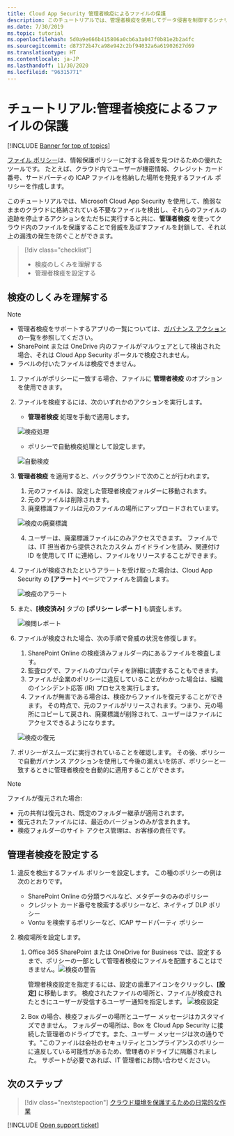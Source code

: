 ```yaml
---
title: Cloud App Security 管理者検疫によるファイルの保護
description: このチュートリアルでは、管理者検疫を使用してデータ侵害を制御するシナリオについて説明します。
ms.date: 7/30/2019
ms.topic: tutorial
ms.openlocfilehash: 5d0a9e666b415806a0cb6a3a047f0b81e2b2a4fc
ms.sourcegitcommit: d87372b47ca98e942c2bf94032a6a61902627d69
ms.translationtype: HT
ms.contentlocale: ja-JP
ms.lasthandoff: 11/30/2020
ms.locfileid: "96315771"
---
```

# <a name="tutorial-protect-files-with-admin-quarantine"></a>チュートリアル:管理者検疫によるファイルの保護

[!INCLUDE [Banner for top of topics](includes/banner.md)]

[ファイル ポリシー](data-protection-policies.md)は、情報保護ポリシーに対する脅威を見つけるための優れたツールです。 たとえば、クラウド内でユーザーが機密情報、クレジット カード番号、サードパーティの ICAP ファイルを格納した場所を発見するファイル ポリシーを作成します。

このチュートリアルでは、Microsoft Cloud App Security を使用して、脆弱なままのクラウドに格納されている不要なファイルを検出し、それらのファイルの追跡を停止するアクションをただちに実行すると共に、**管理者検疫** を使ってクラウド内のファイルを保護することで脅威を及ぼすファイルを封鎖して、それ以上の漏洩の発生を防ぐことができます。

> [!div class="checklist"]
>
> * 検疫のしくみを理解する
> * 管理者検疫を設定する

## <a name="understand-how-quarantine-works"></a>検疫のしくみを理解する

>[!NOTE]
>
> * 管理者検疫をサポートするアプリの一覧については、[ガバナンス アクション](governance-actions.md)の一覧を参照してください。
> * SharePoint または OneDrive 内のファイルがマルウェアとして検出された場合、それは Cloud App Security ポータルで検疫されません。
> * ラベルの付いたファイルは検疫できません。

1. ファイルがポリシーに一致する場合、ファイルに **管理者検疫** のオプションを使用できます。

2. ファイルを検疫するには、次のいずれかのアクションを実行します。

    * **管理者検疫** 処理を手動で適用します。

    ![検疫処理](media/quarantine-action.png)

    * ポリシーで自動検疫処理として設定します。

    ![自動検疫](media/quarantine-automated.png)

3. **管理者検疫** を適用すると、バックグラウンドで次のことが行われます。

    1. 元のファイルは、設定した管理者検疫フォルダーに移動されます。
    2. 元のファイルは削除されます。
    3. 廃棄標識ファイルは元のファイルの場所にアップロードされています。

    ![検疫の廃棄標識](media/quarantine-tombstone.png)

    4. ユーザーは、廃棄標識ファイルにのみアクセスできます。 ファイルでは、IT 担当者から提供されたカスタム ガイドラインを読み、関連付け ID を使用して IT に連絡し、ファイルをリリースすることができます。

4. ファイルが検疫されたというアラートを受け取った場合は、Cloud App Security の **[アラート]** ページでファイルを調査します。

    ![検疫のアラート](media/quarantine-alerts.png)

5. また、**[検疫済み]** タブの **[ポリシー レポート]** も調査します。

    ![検閲レポート](media/quarantine-report.png)

6. ファイルが検疫された場合、次の手順で脅威の状況を修復します。

    1. SharePoint Online の検疫済みフォルダー内にあるファイルを検査します。
    2. 監査ログで、ファイルのプロパティを詳細に調査することもできます。
    3. ファイルが企業のポリシーに違反していることがわかった場合は、組織のインシデント応答 (IR) プロセスを実行します。
    4. ファイルが無害である場合は、検疫からファイルを復元することができます。 その時点で、元のファイルがリリースされます。つまり、元の場所にコピーして戻され、廃棄標識が削除されて、ユーザーはファイルにアクセスできるようになります。

      ![検疫の復元](media/quarantine-restore.png)

7. ポリシーがスムーズに実行されていることを確認します。 その後、ポリシーで自動ガバナンス アクションを使用して今後の漏えいを防ぎ、ポリシーと一致するときに管理者検疫を自動的に適用することができます。

> [!NOTE]
> ファイルが復元された場合:
>
> * 元の共有は復元され、既定のフォルダー継承が適用されます。
> * 復元されたファイルには、最近のバージョンのみが含まれます。
> * 検疫フォルダーのサイト アクセス管理は、お客様の責任です。

## <a name="set-up-admin-quarantine"></a>管理者検疫を設定する

1. 違反を検出するファイル ポリシーを設定します。 この種のポリシーの例は次のとおりです。

    - SharePoint Online の分類ラベルなど、メタデータのみのポリシー
    - クレジット カード番号を検索するポリシーなど、ネイティブ DLP ポリシー
    - Vontu を検索するポリシーなど、ICAP サードパーティ ポリシー

2. 検疫場所を設定します。
   1. Office 365 SharePoint または OneDrive for Business では、設定するまで、ポリシーの一部として管理者検疫にファイルを配置することはできません。![検疫の警告](media/quarantine-warning.png)

      管理者検疫設定を指定するには、設定の歯車アイコンをクリックし、**[設定]** に移動します。 検疫されたファイルの場所と、ファイルが検疫されたときにユーザーが受信するユーザー通知を指定します。
      ![検疫設定](media/quarantine-settings.png)

   2. Box の場合、検疫フォルダーの場所とユーザー メッセージはカスタマイズできません。 フォルダーの場所は、Box を Cloud App Security に接続した管理者のドライブです。また、ユーザー メッセージは次の通りです。"このファイルは会社のセキュリティとコンプライアンスのポリシーに違反している可能性があるため、管理者のドライブに隔離されました。 サポートが必要であれば、IT 管理者にお問い合わせください。

## <a name="next-steps"></a>次のステップ

> [!div class="nextstepaction"]
> [クラウド環境を保護するための日常的な作業](daily-activities-to-protect-your-cloud-environment.md)

[!INCLUDE [Open support ticket](includes/support.md)]
